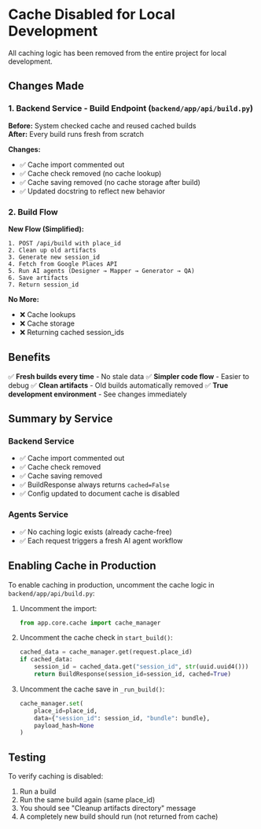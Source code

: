 # Cache Disabled for Local Development

All caching logic has been removed from the entire project for local development.

## Changes Made

### 1. Backend Service - Build Endpoint (`backend/app/api/build.py`)

**Before:** System checked cache and reused cached builds  
**After:** Every build runs fresh from scratch

**Changes:**

- ✅ Cache import commented out
- ✅ Cache check removed (no cache lookup)
- ✅ Cache saving removed (no cache storage after build)
- ✅ Updated docstring to reflect new behavior

### 2. Build Flow

**New Flow (Simplified):**

```
1. POST /api/build with place_id
2. Clean up old artifacts
3. Generate new session_id
4. Fetch from Google Places API
5. Run AI agents (Designer → Mapper → Generator → QA)
6. Save artifacts
7. Return session_id
```

**No More:**

- ❌ Cache lookups
- ❌ Cache storage
- ❌ Returning cached session_ids

## Benefits

✅ **Fresh builds every time** - No stale data
✅ **Simpler code flow** - Easier to debug
✅ **Clean artifacts** - Old builds automatically removed
✅ **True development environment** - See changes immediately

## Summary by Service

### Backend Service

- ✅ Cache import commented out
- ✅ Cache check removed
- ✅ Cache saving removed
- ✅ BuildResponse always returns `cached=False`
- ✅ Config updated to document cache is disabled

### Agents Service

- ✅ No caching logic exists (already cache-free)
- ✅ Each request triggers a fresh AI agent workflow

## Enabling Cache in Production

To enable caching in production, uncomment the cache logic in `backend/app/api/build.py`:

1. Uncomment the import:

   ```python
   from app.core.cache import cache_manager
   ```

2. Uncomment the cache check in `start_build()`:

   ```python
   cached_data = cache_manager.get(request.place_id)
   if cached_data:
       session_id = cached_data.get("session_id", str(uuid.uuid4()))
       return BuildResponse(session_id=session_id, cached=True)
   ```

3. Uncomment the cache save in `_run_build()`:
   ```python
   cache_manager.set(
       place_id=place_id,
       data={"session_id": session_id, "bundle": bundle},
       payload_hash=None
   )
   ```

## Testing

To verify caching is disabled:

1. Run a build
2. Run the same build again (same place_id)
3. You should see "Cleanup artifacts directory" message
4. A completely new build should run (not returned from cache)
